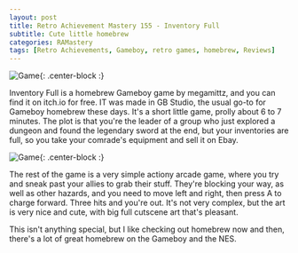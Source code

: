 ```yaml
---
layout: post
title: Retro Achievement Mastery 155 - Inventory Full
subtitle: Cute little homebrew
categories: RAMastery
tags: [Retro Achievements, Gameboy, retro games, homebrew, Reviews]
---
```



![Game](https://imgur.com/99H0hDd.png){: .center-block :}

Inventory Full is a homebrew Gameboy game by megamittz, and you can find it on itch.io for free. IT was made in GB Studio, the usual go-to for Gameboy homebrew these days. It's a short little game, prolly about 6 to 7 minutes. The plot is that you're the leader of a group who just explored a dungeon and found the legendary sword at the end, but your inventories are full, so you take your comrade's equipment and sell it on Ebay.

![Game](https://imgur.com/fxp9atX.png){: .center-block :}

The rest of the game is a very simple actiony arcade game, where you try and sneak past your allies to grab their stuff. They're blocking your way, as well as other hazards, and you need to move left and right, then press A to charge forward. Three hits and you're out. It's not very complex, but the art is very nice and cute, with big full cutscene art that's pleasant.

This isn't anything special, but I like checking out homebrew now and then, there's a lot of great homebrew on the Gameboy and the NES.